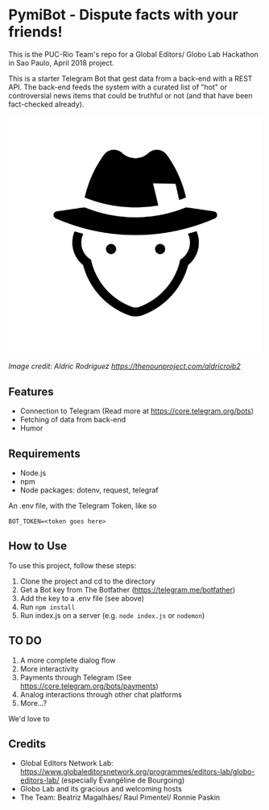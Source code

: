 # PymiBot - Dispute facts with your friends!

This is the PUC-Rio Team's repo for a Global Editors/ Globo Lab Hackathon in Sao Paulo, April 2018 project.

This is a starter Telegram Bot that gest data from a back-end with a REST API. The back-end feeds the system with a curated list of "hot" or controversial news items that could be truthful or not (and that have been fact-checked already).

![Journalist Icon](https://raw.githubusercontent.com/rpaskin/pymibot/master/icon-02.png "PymiBot Icon")

*Image credit: Aldric Rodríguez https://thenounproject.com/aldricroib2*

## Features

- Connection to Telegram (Read more at https://core.telegram.org/bots)
- Fetching of data from back-end
- Humor

## Requirements

- Node.js
- npm
- Node packages: dotenv, request, telegraf

An .env file, with the Telegram Token, like so

    BOT_TOKEN=<token goes here>

## How to Use

To use this project, follow these steps:

1. Clone the project and cd to the directory
2. Get a Bot key from The Botfather (https://telegram.me/botfather)
3. Add the key to a .env file (see above)
4. Run `npm install`
4. Run index.js on a server (e.g. `node index.js` or `nodemon`)


## TO DO

1. A more complete dialog flow
2. More interactivity
3. Payments through Telegram (See https://core.telegram.org/bots/payments)
4. Analog interactions through other chat platforms
5. More...?

We'd love to 

## Credits

- Global Editors Network Lab: https://www.globaleditorsnetwork.org/programmes/editors-lab/globo-editors-lab/ (especially Évangéline de Bourgoing)
- Globo Lab and its gracious and welcoming hosts
- The Team: Beatriz Magalhães/ Raul Pimentel/ Ronnie Paskin

